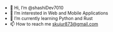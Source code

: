 - 👋 Hi, I’m @shashiDev7010
- 👀 I’m interested in Web and Mobile Applications
- 🌱 I’m currently learning Python and Rust
- 📫 How to reach me skujur873@gmail.com

<!---
shashiDev7010/shashiDev7010 is a ✨ special ✨ repository because its `README.md` (this file) appears on your GitHub profile.
You can click the Preview link to take a look at your changes.
--->

